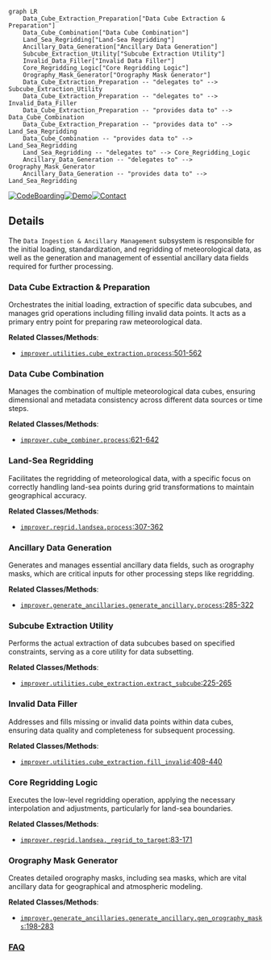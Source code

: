 ```mermaid
graph LR
    Data_Cube_Extraction_Preparation["Data Cube Extraction & Preparation"]
    Data_Cube_Combination["Data Cube Combination"]
    Land_Sea_Regridding["Land-Sea Regridding"]
    Ancillary_Data_Generation["Ancillary Data Generation"]
    Subcube_Extraction_Utility["Subcube Extraction Utility"]
    Invalid_Data_Filler["Invalid Data Filler"]
    Core_Regridding_Logic["Core Regridding Logic"]
    Orography_Mask_Generator["Orography Mask Generator"]
    Data_Cube_Extraction_Preparation -- "delegates to" --> Subcube_Extraction_Utility
    Data_Cube_Extraction_Preparation -- "delegates to" --> Invalid_Data_Filler
    Data_Cube_Extraction_Preparation -- "provides data to" --> Data_Cube_Combination
    Data_Cube_Extraction_Preparation -- "provides data to" --> Land_Sea_Regridding
    Data_Cube_Combination -- "provides data to" --> Land_Sea_Regridding
    Land_Sea_Regridding -- "delegates to" --> Core_Regridding_Logic
    Ancillary_Data_Generation -- "delegates to" --> Orography_Mask_Generator
    Ancillary_Data_Generation -- "provides data to" --> Land_Sea_Regridding
```

[![CodeBoarding](https://img.shields.io/badge/Generated%20by-CodeBoarding-9cf?style=flat-square)](https://github.com/CodeBoarding/GeneratedOnBoardings)[![Demo](https://img.shields.io/badge/Try%20our-Demo-blue?style=flat-square)](https://www.codeboarding.org/demo)[![Contact](https://img.shields.io/badge/Contact%20us%20-%20contact@codeboarding.org-lightgrey?style=flat-square)](mailto:contact@codeboarding.org)

## Details

The `Data Ingestion & Ancillary Management` subsystem is responsible for the initial loading, standardization, and regridding of meteorological data, as well as the generation and management of essential ancillary data fields required for further processing.

### Data Cube Extraction & Preparation
Orchestrates the initial loading, extraction of specific data subcubes, and manages grid operations including filling invalid data points. It acts as a primary entry point for preparing raw meteorological data.


**Related Classes/Methods**:

- <a href="https://github.com/metoppv/improver/blob/master/improver/utilities/cube_extraction.py#L501-L562" target="_blank" rel="noopener noreferrer">`improver.utilities.cube_extraction.process`:501-562</a>


### Data Cube Combination
Manages the combination of multiple meteorological data cubes, ensuring dimensional and metadata consistency across different data sources or time steps.


**Related Classes/Methods**:

- <a href="https://github.com/metoppv/improver/blob/master/improver/cube_combiner.py#L621-L642" target="_blank" rel="noopener noreferrer">`improver.cube_combiner.process`:621-642</a>


### Land-Sea Regridding
Facilitates the regridding of meteorological data, with a specific focus on correctly handling land-sea points during grid transformations to maintain geographical accuracy.


**Related Classes/Methods**:

- <a href="https://github.com/metoppv/improver/blob/master/improver/regrid/landsea.py#L307-L362" target="_blank" rel="noopener noreferrer">`improver.regrid.landsea.process`:307-362</a>


### Ancillary Data Generation
Generates and manages essential ancillary data fields, such as orography masks, which are critical inputs for other processing steps like regridding.


**Related Classes/Methods**:

- <a href="https://github.com/metoppv/improver/blob/master/improver/generate_ancillaries/generate_ancillary.py#L285-L322" target="_blank" rel="noopener noreferrer">`improver.generate_ancillaries.generate_ancillary.process`:285-322</a>


### Subcube Extraction Utility
Performs the actual extraction of data subcubes based on specified constraints, serving as a core utility for data subsetting.


**Related Classes/Methods**:

- <a href="https://github.com/metoppv/improver/blob/master/improver/utilities/cube_extraction.py#L225-L265" target="_blank" rel="noopener noreferrer">`improver.utilities.cube_extraction.extract_subcube`:225-265</a>


### Invalid Data Filler
Addresses and fills missing or invalid data points within data cubes, ensuring data quality and completeness for subsequent processing.


**Related Classes/Methods**:

- <a href="https://github.com/metoppv/improver/blob/master/improver/utilities/cube_extraction.py#L408-L440" target="_blank" rel="noopener noreferrer">`improver.utilities.cube_extraction.fill_invalid`:408-440</a>


### Core Regridding Logic
Executes the low-level regridding operation, applying the necessary interpolation and adjustments, particularly for land-sea boundaries.


**Related Classes/Methods**:

- <a href="https://github.com/metoppv/improver/blob/master/improver/regrid/landsea.py#L83-L171" target="_blank" rel="noopener noreferrer">`improver.regrid.landsea._regrid_to_target`:83-171</a>


### Orography Mask Generator
Creates detailed orography masks, including sea masks, which are vital ancillary data for geographical and atmospheric modeling.


**Related Classes/Methods**:

- <a href="https://github.com/metoppv/improver/blob/master/improver/generate_ancillaries/generate_ancillary.py#L198-L283" target="_blank" rel="noopener noreferrer">`improver.generate_ancillaries.generate_ancillary.gen_orography_masks`:198-283</a>




### [FAQ](https://github.com/CodeBoarding/GeneratedOnBoardings/tree/main?tab=readme-ov-file#faq)